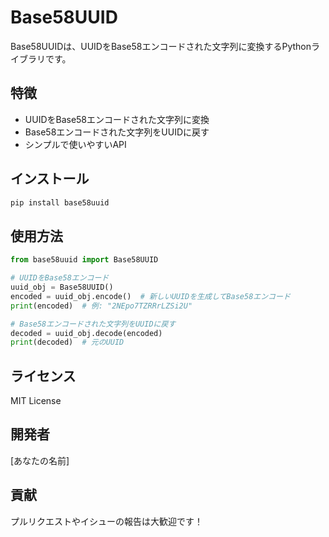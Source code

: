# Base58UUID

Base58UUIDは、UUIDをBase58エンコードされた文字列に変換するPythonライブラリです。

## 特徴

- UUIDをBase58エンコードされた文字列に変換
- Base58エンコードされた文字列をUUIDに戻す
- シンプルで使いやすいAPI

## インストール

```bash
pip install base58uuid
```

## 使用方法

```python
from base58uuid import Base58UUID

# UUIDをBase58エンコード
uuid_obj = Base58UUID()
encoded = uuid_obj.encode()  # 新しいUUIDを生成してBase58エンコード
print(encoded)  # 例: "2NEpo7TZRRrLZSi2U"

# Base58エンコードされた文字列をUUIDに戻す
decoded = uuid_obj.decode(encoded)
print(decoded)  # 元のUUID
```

## ライセンス

MIT License

## 開発者

[あなたの名前]

## 貢献

プルリクエストやイシューの報告は大歓迎です！ 